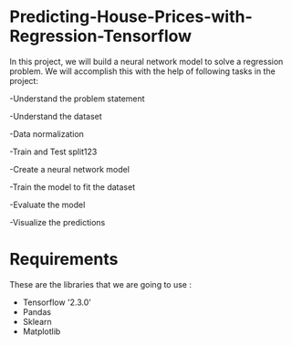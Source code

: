 # Predicting-House-Prices-with-Regression-Tensorflow

In this project, we will build a neural network model to solve a regression problem. We will accomplish this with the help of following tasks in the project:

-Understand the problem statement

-Understand the dataset

-Data normalization

-Train and Test split123

-Create a neural network model

-Train the model to fit the dataset

-Evaluate the model

-Visualize the predictions

# Requirements

These are the libraries that we are going to use :

- Tensorflow '2.3.0'
- Pandas
- Sklearn
- Matplotlib
